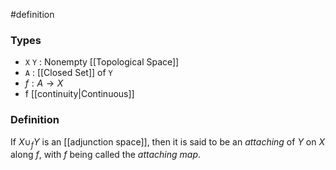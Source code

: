 #definition
### Types
- `X` `Y` : Nonempty [[Topological Space]]
- `A` : [[Closed Set]] of `Y`
- $f : A \to X$
- f [[continuity|Continuous]]
### Definition
If $X \cup_{f} Y$ is an [[adjunction space]], then it is said to be an *attaching* of $Y$ on $X$ along $f$, with $f$ being called the *attaching map*.